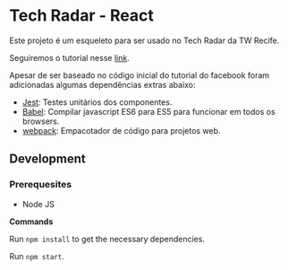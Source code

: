 # Tech Radar - React

Este projeto é um esqueleto para ser usado no Tech Radar da TW Recife.

Seguiremos o tutorial nesse [link](https://facebook.github.io/react/docs/tutorial.html).

Apesar de ser baseado no código inicial do tutorial do facebook foram adicionadas algumas dependências extras abaixo:
- [Jest](https://facebook.github.io/jest/): Testes unitários dos componentes.
- [Babel](http://babeljs.io/): Compilar javascript ES6 para ES5 para funcionar em todos os browsers.
- [webpack](http://webpack.github.io/): Empacotador de código para projetos web.

## Development

### Prerequesites

- Node JS

**Commands**

Run `npm install` to get the necessary dependencies.

Run `npm start`.
